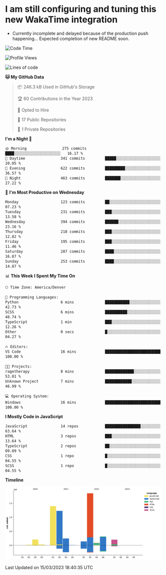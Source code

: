 # I am still configuring and tuning this new WakaTime integration
- Currently incomplete and delayed because of the production push happening... Expected completion of new README soon.
<!--START_SECTION:waka-->
![Code Time](http://img.shields.io/badge/Code%20Time-25%20hrs%2038%20mins-blue)

![Profile Views](http://img.shields.io/badge/Profile%20Views-0-blue)

![Lines of code](https://img.shields.io/badge/From%20Hello%20World%20I%27ve%20Written-5.7%20million%20lines%20of%20code-blue)

**🐱 My GitHub Data** 

> 📦 246.3 kB Used in GitHub's Storage 
 > 
> 🏆 60 Contributions in the Year 2023
 > 
> 💼 Opted to Hire
 > 
> 📜 17 Public Repositories 
 > 
> 🔑 1 Private Repositories 
 > 
**I'm a Night 🦉** 

```text
🌞 Morning                275 commits         ████░░░░░░░░░░░░░░░░░░░░░   16.17 % 
🌆 Daytime                341 commits         █████░░░░░░░░░░░░░░░░░░░░   20.05 % 
🌃 Evening                622 commits         █████████░░░░░░░░░░░░░░░░   36.57 % 
🌙 Night                  463 commits         ███████░░░░░░░░░░░░░░░░░░   27.22 % 
```
📅 **I'm Most Productive on Wednesday** 

```text
Monday                   123 commits         ██░░░░░░░░░░░░░░░░░░░░░░░   07.23 % 
Tuesday                  231 commits         ███░░░░░░░░░░░░░░░░░░░░░░   13.58 % 
Wednesday                394 commits         ██████░░░░░░░░░░░░░░░░░░░   23.16 % 
Thursday                 218 commits         ███░░░░░░░░░░░░░░░░░░░░░░   12.82 % 
Friday                   195 commits         ███░░░░░░░░░░░░░░░░░░░░░░   11.46 % 
Saturday                 287 commits         ████░░░░░░░░░░░░░░░░░░░░░   16.87 % 
Sunday                   253 commits         ████░░░░░░░░░░░░░░░░░░░░░   14.87 % 
```


📊 **This Week I Spent My Time On** 

```text
🕑︎ Time Zone: America/Denver

💬 Programming Languages: 
Python                   6 mins              ███████████░░░░░░░░░░░░░░   42.73 % 
SCSS                     6 mins              ██████████░░░░░░░░░░░░░░░   40.74 % 
TypeScript               1 min               ███░░░░░░░░░░░░░░░░░░░░░░   12.26 % 
Other                    0 secs              █░░░░░░░░░░░░░░░░░░░░░░░░   04.27 % 

🔥 Editors: 
VS Code                  16 mins             █████████████████████████   100.00 % 

🐱‍💻 Projects: 
ragetherapy              8 mins              █████████████░░░░░░░░░░░░   53.01 % 
Unknown Project          7 mins              ████████████░░░░░░░░░░░░░   46.99 % 

💻 Operating System: 
Windows                  16 mins             █████████████████████████   100.00 % 
```

**I Mostly Code in JavaScript** 

```text
JavaScript               14 repos            ████████████████░░░░░░░░░   63.64 % 
HTML                     3 repos             ███░░░░░░░░░░░░░░░░░░░░░░   13.64 % 
TypeScript               2 repos             ██░░░░░░░░░░░░░░░░░░░░░░░   09.09 % 
CSS                      1 repo              █░░░░░░░░░░░░░░░░░░░░░░░░   04.55 % 
SCSS                     1 repo              █░░░░░░░░░░░░░░░░░░░░░░░░   04.55 % 
```



**Timeline**

![Lines of Code chart](https://raw.githubusercontent.com/certifiedbice/certifiedbice/main/assets/bar_graph.png)


 Last Updated on 15/03/2023 18:40:35 UTC
<!--END_SECTION:waka-->
